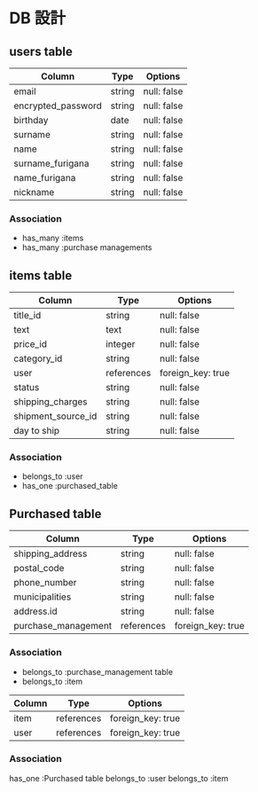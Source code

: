 
# DB 設計

## users table

| Column             | Type                | Options          |
|--------------------|---------------------|------------------|
| email              | string              | null: false      |
| encrypted_password | string              | null: false      |
| birthday           | date                | null: false      |
| surname            | string              | null: false      |
| name               | string              | null: false      |
| surname_furigana   | string              | null: false      |
| name_furigana      | string              | null: false      |
| nickname           | string              | null: false      |


### Association

* has_many :items
* has_many :purchase managements

## items table

| Column             | Type       | Options           |
|--------------------|------------|-------------------|
| title_id           | string     | null: false       |
| text               | text       | null: false       |
| price_id           | integer    | null: false       |
| category_id        | string     | null: false       |
| user               | references | foreign_key: true |
| status             | string     | null: false       |
| shipping_charges   | string     | null: false       |
| shipment_source_id | string     | null: false       |
| day to ship        | string     | null: false       |


### Association

- belongs_to :user
- has_one :purchased_table

 ## Purchased table

| Column              | Type       | Options           |
|---------------------|------------|-------------------|
| shipping_address    | string     | null: false       |
| postal_code         | string     | null: false       |
| phone_number        | string     | null: false       |
| municipalities      | string     | null: false       |
| address.id          | string     | null: false       |
| purchase_management | references | foreign_key: true |

### Association

- belongs_to :purchase_management table
- belongs_to :item 

| Column              | Type       | Options           |
|---------------------|------------|-------------------|
| item                | references | foreign_key: true |
| user                | references | foreign_key: true |

### Association

has_one :Purchased table
belongs_to :user
belongs_to :item



